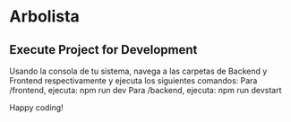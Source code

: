 # Arbolista

## Execute Project for Development
Usando la consola de tu sistema, navega a las carpetas de Backend y Frontend respectivamente y ejecuta los siguientes comandos:
Para /frontend, ejecuta:
    npm run dev
Para /backend, ejecuta:
    npm run devstart

Happy coding!